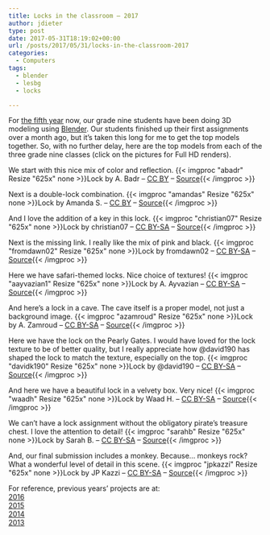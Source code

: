 ```yaml
---
title: Locks in the classroom – 2017
author: jdieter
type: post
date: 2017-05-31T18:19:02+00:00
url: /posts/2017/05/31/locks-in-the-classroom-2017
categories:
  - Computers
tags:
  - blender
  - lesbg
  - locks

---
```

For [the fifth year][1] now, our grade nine students have been doing 3D modeling using [Blender][2]. Our students finished up their first assignments over a month ago, but it&#8217;s taken this long for me to get the top models together. So, with no further delay, here are the top models from each of the three grade nine classes (click on the pictures for Full HD renders).

We start with this nice mix of color and reflection.
{{< imgproc "abadr" Resize "625x" none >}}Lock by A. Badr &#8211; <a href="http://creativecommons.org/licenses/by/4.0/">CC BY</a> &#8211; <a href="https://www.lesbg.com/jdieter/3D/2016-2017/1/abadr.blend">Source</a>{{< /imgproc >}}

Next is a double-lock combination.
{{< imgproc "amandas" Resize "625x" none >}}Lock by Amanda S. &#8211; <a href="http://creativecommons.org/licenses/by/4.0/">CC BY</a> &#8211; <a href="https://www.lesbg.com/jdieter/3D/2016-2017/1/amandas.blend">Source</a>{{< /imgproc >}}

And I love the addition of a key in this lock.
{{< imgproc "christian07" Resize "625x" none >}}Lock by christian07 &#8211; <a href="http://creativecommons.org/licenses/by-sa/4.0/">CC BY-SA</a> &#8211; <a href="https://www.lesbg.com/jdieter/3D/2016-2017/1/christian07.blend">Source</a>{{< /imgproc >}}

Next is the missing link. I really like the mix of pink and black.
{{< imgproc "fromdawn02" Resize "625x" none >}}Lock by fromdawn02 &#8211; <a href="http://creativecommons.org/licenses/by-sa/4.0/">CC BY-SA</a> &#8211; <a href="https://www.lesbg.com/jdieter/3D/2016-2017/1/fromdawn02.blend">Source</a>{{< /imgproc >}}

Here we have safari-themed locks. Nice choice of textures!
{{< imgproc "aayvazian1" Resize "625x" none >}}Lock by A. Ayvazian &#8211; <a href="http://creativecommons.org/licenses/by-sa/4.0/">CC BY-SA</a> &#8211; <a href="https://www.lesbg.com/jdieter/3D/2016-2017/1/aayvazian1.blend">Source</a>{{< /imgproc >}}

And here&#8217;s a lock in a cave. The cave itself is a proper model, not just a background image.
{{< imgproc "azamroud" Resize "625x" none >}}Lock by A. Zamroud &#8211; <a href="http://creativecommons.org/licenses/by-sa/4.0/">CC BY-SA</a> &#8211; <a href="https://www.lesbg.com/jdieter/3D/2016-2017/1/azamroud.blend">Source</a>{{< /imgproc >}}

Here we have the lock on the Pearly Gates. I would have loved for the lock texture to be of better quality, but I really appreciate how @david190 has shaped the lock to match the texture, especially on the top.
{{< imgproc "davidk190" Resize "625x" none >}}Lock by @david190 &#8211; <a href="http://creativecommons.org/licenses/by-sa/4.0/">CC BY-SA</a> &#8211; <a href="https://www.lesbg.com/jdieter/3D/2016-2017/1/davidk190.blend">Source</a>{{< /imgproc >}}

And here we have a beautiful lock in a velvety box. Very nice!
{{< imgproc "waadh" Resize "625x" none >}}Lock by Waad H. &#8211; <a href="http://creativecommons.org/licenses/by-sa/4.0/">CC BY-SA</a> &#8211; <a href="https://www.lesbg.com/jdieter/3D/2016-2017/1/waadh.blend">Source</a>{{< /imgproc >}}

We can&#8217;t have a lock assignment without the obligatory pirate&#8217;s treasure chest. I love the attention to detail!
{{< imgproc "sarahb" Resize "625x" none >}}Lock by Sarah B. &#8211; <a href="http://creativecommons.org/licenses/by-sa/4.0/">CC BY-SA</a> &#8211; <a href="https://www.lesbg.com/jdieter/3D/2016-2017/1/sarahb.blend">Source</a>{{< /imgproc >}}

And, our final submission includes a monkey. Because&#8230; monkeys rock? What a wonderful level of detail in this scene.
{{< imgproc "jpkazzi" Resize "625x" none >}}Lock by JP Kazzi &#8211; <a href="http://creativecommons.org/licenses/by-sa/4.0/">CC BY-SA</a> &#8211; <a href="https://www.lesbg.com/jdieter/3D/2016-2017/1/jpkazzi.blend">Source</a>{{< /imgproc >}}

<div id="links">
  For reference, previous years&#8217; projects are at:<br /> <a href="/posts/2016/03/31/locks-in-the-classroom-2016">2016</a><br /> <a href="/posts/2015/03/31/locks-in-the-classroom-2015">2015</a><br /> <a href="/posts/2014/03/31/locks-in-the-classroom-2014">2014</a><br /> <a href="/posts/2013/03/21/locks-in-the-classroom">2013</a>
</div>

 [1]: #links
 [2]: http://www.blender.org/
